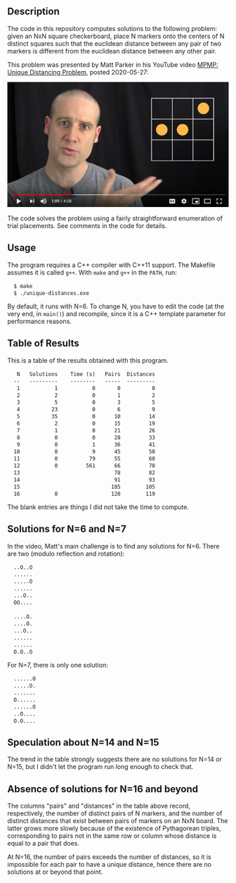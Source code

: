 ## Description

The code in this repository computes solutions to the following problem:
given an NxN square checkerboard, place N markers onto the centers of N
distinct squares such that the euclidean distance between any pair of
two markers is different from the euclidean distance between any other
pair.

This problem was presented by Matt Parker in his YouTube video
[MPMP: Unique Distancing Problem](https://www.youtube.com/watch?v=M_YOCQaI5QI),
posted 2020-05-27:

![Matt Parker Video](video-still.jpg)

The code solves the problem using a fairly straightforward enumeration
of trial placements.  See comments in the code for details.

## Usage

The program requires a C++ compiler with C++11 support.  The Makefile
assumes it is called `g++`.  With `make` and `g++` in the `PATH`, run:

```
  $ make
  $ ./unique-distances.exe
```

By default, it runs with N=6.  To change N, you have to edit the code
(at the very end, in `main()`) and recompile, since it is a C++ template
parameter for performance reasons.

## Table of Results

This is a table of the results obtained with this program.

```
   N   Solutions    Time (s)   Pairs  Distances
  --   ---------    --------   -----  ---------
   1           1           0       0          0
   2           2           0       1          2
   3           5           0       3          5
   4          23           0       6          9
   5          35           0      10         14
   6           2           0      15         19
   7           1           0      21         26
   8           0           0      28         33
   9           0           1      36         41
  10           0           9      45         50
  11           0          79      55         60
  12           0         561      66         70
  13                              78         82
  14                              91         93
  15                             105        105
  16           0                 120        119
```

The blank entries are things I did not take the time to compute.

## Solutions for N=6 and N=7

In the video, Matt's main challenge is to find any solutions for N=6.
There are two (modulo reflection and rotation):

```
  ..O..O
  ......
  .....O
  ......
  ...O..
  OO....

  ....O.
  ....O.
  ...O..
  ......
  ......
  O.O..O
```

For N=7, there is only one solution:

```
  ......O
  .....O.
  .......
  O......
  ......O
  ..O....
  O.O....
```

## Speculation about N=14 and N=15

The trend in the table strongly suggests there are no solutions for N=14
or N=15, but I didn't let the program run long enough to check that.

## Absence of solutions for N=16 and beyond

The columns "pairs" and "distances" in the table above record,
respectively, the number of distinct pairs of N markers, and the number
of distinct distances that exist between pairs of markers on an NxN
board.  The latter grows more slowly because of the existence of
Pythagorean triples, corresponding to pairs not in the same row or
column whose distance is equal to a pair that does.

At N=16, the number of pairs exceeds the number of distances, so it
is impossible for each pair to have a unique distance, hence there
are no solutions at or beyond that point.
